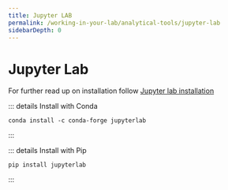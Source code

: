 ```yaml
---
title: Jupyter LAB
permalink: /working-in-your-lab/analytical-tools/jupyter-lab
sidebarDepth: 0
---
```


# Jupyter Lab

For further read up on installation follow [Jupyter lab installation](https://jupyterlab.readthedocs.io/en/stable/getting_started/installation.html)

::: details Install with Conda

```
conda install -c conda-forge jupyterlab
```

:::

::: details Install with Pip

```
pip install jupyterlab
```

:::
